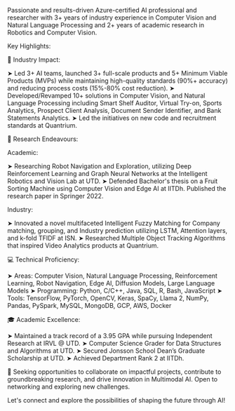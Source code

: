 Passionate and results-driven Azure-certified AI professional and researcher with 3+ years of industry experience in Computer Vision and Natural Language Processing and 2+ years of academic research in Robotics and Computer Vision.

Key Highlights:

🌟 Industry Impact:

➤ Led 3+ AI teams, launched 3+ full-scale products and 5+ Minimum Viable Products (MVPs) while maintaining high-quality standards (90%+ accuracy) and reducing process costs (15%-80% cost reduction).
➤ Developed/Revamped 10+ solutions in Computer Vision, and Natural Language Processing including Smart Shelf Auditor, Virtual Try-on, Sports Analytics, Prospect Client Analysis, Document Sender Identifier, and Bank Statements Analytics.
➤ Led the initiatives on new code and recruitment standards at Quantrium.

🔬 Research Endeavours:

Academic:

➤ Researching Robot Navigation and Exploration, utilizing Deep Reinforcement Learning and Graph Neural Networks at the Intelligent Robotics and Vision Lab at UTD.
➤ Defended Bachelor's thesis on a Fruit Sorting Machine using Computer Vision and Edge AI at IITDh. Published the research paper in Springer 2022.

Industry:

➤ Innovated a novel multifaceted Intelligent Fuzzy Matching for Company matching, grouping, and Industry prediction utilizing LSTM, Attention layers, and k-fold TFIDF at ISN.
➤ Researched Multiple Object Tracking Algorithms that inspired Video Analytics products at Quantrium.

💻 Technical Proficiency:

➤ Areas: Computer Vision, Natural Language Processing, Reinforcement Learning, Robot Navigation, Edge AI, Diffusion Models, Large Language Models 
➤ Programming: Python, C/C++, Java, SQL, R, Bash, JavaScript
➤ Tools: TensorFlow, PyTorch, OpenCV, Keras, SpaCy, Llama 2, NumPy, Pandas, PySpark, MySQL, MongoDB, GCP, AWS, Docker

🎓 Academic Excellence:

➤ Maintained a track record of a 3.95 GPA while pursuing Independent Research at IRVL @ UTD.
➤ Computer Science Grader for Data Structures and Algorithms at UTD.
➤ Secured Jonsson School Dean’s Graduate Scholarship at UTD.
➤ Achieved Department Rank 2 at IITDh.

🚀 Seeking opportunities to collaborate on impactful projects, contribute to groundbreaking research, and drive innovation in Multimodal AI. Open to networking and exploring new challenges. 

Let's connect and explore the possibilities of shaping the future through AI!

